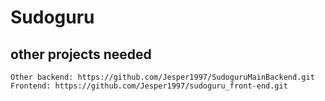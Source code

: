 # Sudoguru
## other projects needed
```
Other backend: https://github.com/Jesper1997/SudoguruMainBackend.git
Frontend: https://github.com/Jesper1997/sudoguru_front-end.git
```
